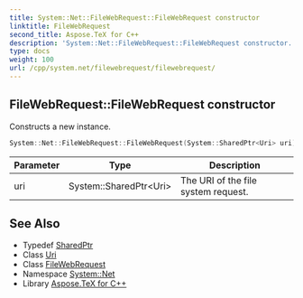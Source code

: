 ```yaml
---
title: System::Net::FileWebRequest::FileWebRequest constructor
linktitle: FileWebRequest
second_title: Aspose.TeX for C++
description: 'System::Net::FileWebRequest::FileWebRequest constructor. Constructs a new instance in C++.'
type: docs
weight: 100
url: /cpp/system.net/filewebrequest/filewebrequest/
---
```

## FileWebRequest::FileWebRequest constructor


Constructs a new instance.

```cpp
System::Net::FileWebRequest::FileWebRequest(System::SharedPtr<Uri> uri)
```


| Parameter | Type | Description |
| --- | --- | --- |
| uri | System::SharedPtr\<Uri\> | The URI of the file system request. |

## See Also

* Typedef [SharedPtr](../../../system/sharedptr/)
* Class [Uri](../../../system/uri/)
* Class [FileWebRequest](../)
* Namespace [System::Net](../../)
* Library [Aspose.TeX for C++](../../../)
